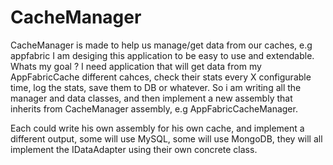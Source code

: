 # CacheManager
CacheManager is made to help us manage/get data from our caches, e.g appfabric
I am desiging this application to be easy to use and extendable.
Whats my goal ? I need application that will get data from my AppFabricCache different cahces, check their stats every X configurable time, log the stats, save them to DB or whatever. 
So i am writing all the manager and data classes, and then implement a new assembly that inherits from CacheManager assembly, e.g AppFabricCacheManager. 

Each could write his own assembly for his own cache, and implement a different output, some will use MySQL, some will use MongoDB, they will all implement the IDataAdapter using their own concrete class. 
